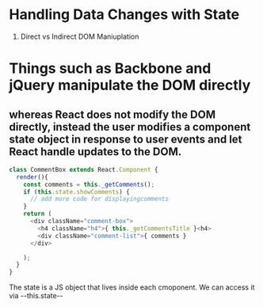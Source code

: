 # Handling Data Changes with State

1. Direct vs Indirect DOM Maniuplation

# Things such as Backbone and jQuery manipulate the DOM directly

## whereas React does not modify the DOM directly, instead the user modifies a component state object in response to user events and let React handle updates to the DOM.

```javascript
class CommentBox extends React.Component {
  render(){
    const comments = this._getComments();
    if (this.state.showComments) {
      // add more code for displayingcomments
    }
    return (
      <div className="comment-box">
        <h4 className="h4">{ this._getCommentsTitle }<h4>
        <div className="comment-list">{ comments }
      </div>

    );
  }
}
```
The state is a JS object that lives inside each cmoponent. We can access it via --this.state--
